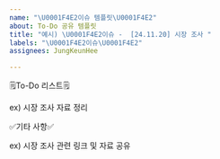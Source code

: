 ```yaml
---
name: "\U0001F4E2이슈 템플릿\U0001F4E2"
about: To-Do 공유 템플릿
title: "예시) \U0001F4E2이슈 -  [24.11.20] 시장 조사 "
labels: "\U0001F4E2이슈\U0001F4E2"
assignees: JungKeunHee

---
```


🗒️To-Do 리스트🗒️

ex) 시장 조사 자료 정리

✅기타 사항✅

ex) 시장 조사 관련 링크 및 자료 공유
